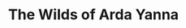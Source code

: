 ---
title: The Wilds of Arda Yanna
event_date: 2023-03-10

layout: event_schedule


ig_location: To Be Determined
oog_location: Camp Sequanota
event_director: Clinton Russell Snyder
type: Weekend Event


hidden: true
---